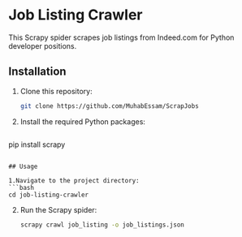 
# Job Listing Crawler

This Scrapy spider scrapes job listings from Indeed.com for Python developer positions.

## Installation

1. Clone this repository:
   ```bash
   git clone https://github.com/MuhabEssam/ScrapJobs
   
2. Install the required Python packages:
   ```bash
  pip install scrapy
   ```

## Usage

1.Navigate to the project directory:
   ```bash
   cd job-listing-crawler
   ```

2. Run the Scrapy spider:
    ```bash
   scrapy crawl job_listing -o job_listings.json
   ```
